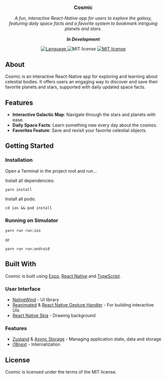 [App Store]: https://apple.co/458U0ul
[React Native]: https://github.com/facebook/react-native
[TypeScript]: https://github.com/microsoft/TypeScript
[CodePush]: https://github.com/microsoft/react-native-code-push
[React Navigation]: https://github.com/react-navigation/react-navigation
[i18next]: https://github.com/i18next/react-i18next
[NativeWind]: https://github.com/marklawlor/nativewind
[Async Storage]: https://github.com/react-native-async-storage/async-storage
[Reanimated]: https://github.com/software-mansion/react-native-reanimated
[React Native Gesture Handler]: https://github.com/software-mansion/react-native-gesture-handler
[React Native Skia]: https://github.com/Shopify/react-native-skia
[Zustand]: https://github.com/pmndrs/zustand
[Expo]: https://github.com/expo/expo

<div align="center">
    <h3>Cosmic</h3>
</div>
<p align="center">
  <em>
    A fun, interactive React-Native app for users to explore the galaxy, featuring daily space facts and a favorite system to bookmark intriguing planets and stars.
    <br/><br/>
    <b>In Development</b>
  </em>
</p>
<p align="center">
  <a href="https://github.com/search?q=repo%3Apdcolandrea%2Fcosmic-app++language%3ATypeScript&type=code" target="_blank">
    <img src="https://img.shields.io/github/languages/top/pdcolandrea/cosmic-app" alt="Language">
  </a>
  <!-- <a href="https://apple.co/458U0ul" target="_blank">
    <img src="https://img.shields.io/itunes/v/6449445087?logo=Apple&label=App%20Store" alt="App store">
  </a> -->
<img src="https://img.shields.io/badge/iOS-12.0+-blue?logo=Apple" alt="MIT license">
  <a href="https://github.com/pdcolandrea/cosmic-app/blob/master/LICENSE" target="_blank">
    <img src="https://img.shields.io/badge/License-MIT-teal.svg" alt="MIT license">
  </a>
</p>

## About

Cosmic is an interactive React-Native app for exploring and learning about celestial bodies. It offers users an engaging way to discover and save their favorite planets and stars, supported with daily updated space facts.

## Features

- **Interactive Galactic Map**: Navigate through the stars and planets with ease.
- **Daily Space Facts**: Learn something new every day about the cosmos.
- **Favorites Feature**: Save and revisit your favorite celestial objects.

## Getting Started

### Installation

Open a Terminal in the project root and run...

Install all dependencies:

```shell
yarn install
```

Install all pods:

```shell
cd ios && pod install
```

### Running on Simulator

```shell
yarn run run:ios
```

or

```shell
yarn run run:android
```

## Built With

Cosmic is built using [Expo], [React Native] and [TypeScript].

### User Interface

- [NativeWind] - UI library
- [Reanimated] & [React Native Gesture Handler] - For building interactive UIs
- [React Native Skia] - Drawing background

### Features

- [Zustand] & [Async Storage] - Managing application state, data and storage
- [i18next] - Internalization

## License

Cosmic is licensed under the terms of the MIT license.
